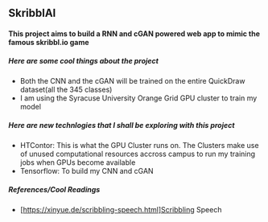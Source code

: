 ## SkribblAI

#### This project aims to build a RNN and cGAN powered web app to mimic the famous skribbl.io game

##### Here are some cool things about the project
* Both the CNN and the cGAN will be trained on the entire QuickDraw dataset(all the 345 classes)
* I am using the Syracuse University Orange Grid GPU cluster to train my model


##### Here are new technlogies that I shall be exploring with this project
* HTContor: This is what the GPU Cluster runs on. The Clusters make use of unused computational resources accross campus to run my training jobs when GPUs become available
* Tensorflow: To build my CNN and cGAN


##### References/Cool Readings
* [https://xinyue.de/scribbling-speech.html]Scribbling Speech
